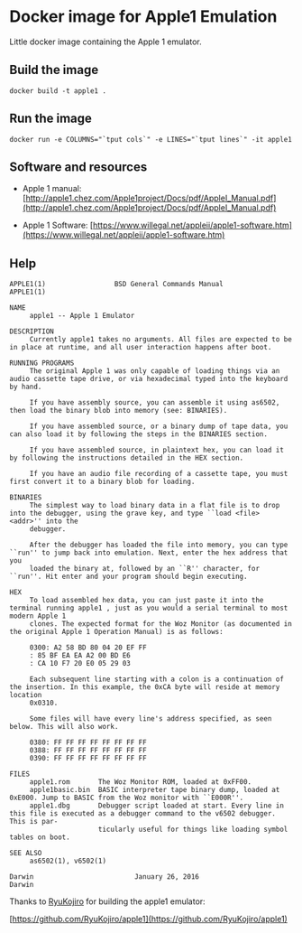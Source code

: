 # Docker image for Apple1 Emulation

Little docker image containing the Apple 1 emulator.

Build the image
---------------

```
docker build -t apple1 .
```

Run the image
-------------

```
docker run -e COLUMNS="`tput cols`" -e LINES="`tput lines`" -it apple1
```

Software and resources
----------------------

- Apple 1 manual: [http://apple1.chez.com/Apple1project/Docs/pdf/AppleI_Manual.pdf](http://apple1.chez.com/Apple1project/Docs/pdf/AppleI_Manual.pdf)

- Apple 1 Software: [https://www.willegal.net/appleii/apple1-software.htm](https://www.willegal.net/appleii/apple1-software.htm)


Help
----

```	
APPLE1(1)                 BSD General Commands Manual                APPLE1(1)

NAME
     apple1 -- Apple 1 Emulator

DESCRIPTION
     Currently apple1 takes no arguments. All files are expected to be in place at runtime, and all user interaction happens after boot.

RUNNING PROGRAMS
     The original Apple 1 was only capable of loading things via an audio cassette tape drive, or via hexadecimal typed into the keyboard by hand.

     If you have assembly source, you can assemble it using as6502, then load the binary blob into memory (see: BINARIES).

     If you have assembled source, or a binary dump of tape data, you can also load it by following the steps in the BINARIES section.

     If you have assembled source, in plaintext hex, you can load it by following the instructions detailed in the HEX section.

     If you have an audio file recording of a cassette tape, you must first convert it to a binary blob for loading.

BINARIES
     The simplest way to load binary data in a flat file is to drop into the debugger, using the grave key, and type ``load <file> <addr>'' into the
     debugger.

     After the debugger has loaded the file into memory, you can type ``run'' to jump back into emulation. Next, enter the hex address that you
     loaded the binary at, followed by an ``R'' character, for ``run''. Hit enter and your program should begin executing.

HEX
     To load assembled hex data, you can just paste it into the terminal running apple1 , just as you would a serial terminal to most modern Apple 1
     clones. The expected format for the Woz Monitor (as documented in the original Apple 1 Operation Manual) is as follows:

     0300: A2 58 BD 80 04 20 EF FF
     : 85 BF EA EA A2 00 BD E6
     : CA 10 F7 20 E0 05 29 03

     Each subsequent line starting with a colon is a continuation of the insertion. In this example, the 0xCA byte will reside at memory location
     0x0310.

     Some files will have every line's address specified, as seen below. This will also work.

     0380: FF FF FF FF FF FF FF FF
     0388: FF FF FF FF FF FF FF FF
     0390: FF FF FF FF FF FF FF FF

FILES
     apple1.rom       The Woz Monitor ROM, loaded at 0xFF00.
     apple1basic.bin  BASIC interpreter tape binary dump, loaded at 0xE000. Jump to BASIC from the Woz monitor with ``E000R''.
     apple1.dbg       Debugger script loaded at start. Every line in this file is executed as a debugger command to the v6502 debugger. This is par-
                      ticularly useful for things like loading symbol tables on boot.

SEE ALSO
     as6502(1), v6502(1)

Darwin                         January 26, 2016                         Darwin
```

Thanks to [RyuKojiro](https://github.com/RyuKojiro/apple1) for building the apple1 emulator:

[https://github.com/RyuKojiro/apple1](https://github.com/RyuKojiro/apple1)

